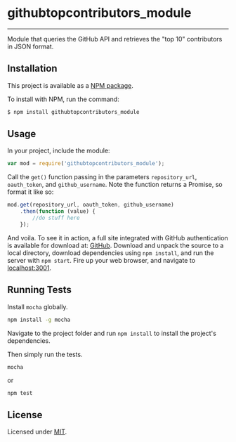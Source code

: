# githubtopcontributors_module
---

Module that queries the GitHub API and retrieves the "top 10" contributors in JSON format.

Installation
---

This project is available as a
[NPM package](https://www.npmjs.org/package/githubtopcontributors_module).

To install with NPM, run the command:

```bash
$ npm install githubtopcontributors_module
```

Usage
---
In your project, include the module:

```js
var mod = require('githubtopcontributors_module');
```

Call the `get()` function passing in the parameters `repository_url`, `oauth_token`, and `github_username`. Note the function returns a Promise, so format it like so:

```js
mod.get(repository_url, oauth_token, github_username)
    .then(function (value) {
        //do stuff here
    });
```

And voila. To see it in action, a full site integrated with GitHub authentication is available for download at: [GitHub](https://github.com/stanleyta/githubtopcontributors). Download and unpack the source to a local directory, download dependencies using `npm install`, and run the server with `npm start`. Fire up your web browser, and navigate to [localhost:3001](localhost:3001).

Running Tests
---

Install `mocha` globally.

```bash
npm install -g mocha
```

Navigate to the project folder and run `npm install` to install the
project's dependencies.

Then simply run the tests.

```bash
mocha
```
or
```
npm test
```

License
---

Licensed under [MIT](https://github.com/stanleyta/githubtopcontributors_module/blob/master/LICENSE).
